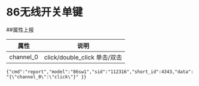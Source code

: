 # 86无线开关单键

##属性上报

| 属性 | 说明 |
| --- | --- |
| channel_0 | click/double_click        单击/双击 |

```{"cmd":"report","model":"86sw1","sid":"112316","short_id":4343,"data":"{\"channel_0\":\"click\"}" }}```
